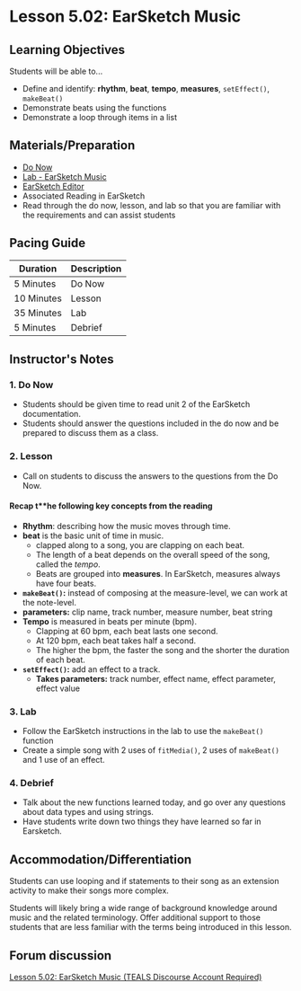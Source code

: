 # Lesson 5.02: EarSketch Music

## Learning Objectives

Students will be able to...

* Define and identify: **rhythm**, **beat**, **tempo**, **measures**, `setEffect()`, `makeBeat()`
* Demonstrate beats using the functions
* Demonstrate a loop through items in a list

## Materials/Preparation

* [Do Now]
* [Lab - EarSketch Music]
* [EarSketch Editor]
* Associated Reading in EarSketch
* Read through the do now, lesson, and lab so that you are familiar with the requirements and can assist students

## Pacing Guide

| **Duration**   | **Description** |
| ---------- | ----------- |
| 5 Minutes  | Do Now      |
| 10 Minutes | Lesson      |
| 35 Minutes | Lab         |
| 5 Minutes | Debrief     |

## Instructor's Notes

### 1. Do Now

* Students should be given time to read unit 2 of the EarSketch documentation.
* Students should answer the questions included in the do now and be prepared to discuss them as a class.

### 2. Lesson

* Call on students to discuss the answers to the questions from the Do Now.

#### Recap t**he following key concepts from the reading

* **Rhythm**: describing how the music moves through time.
* **beat** is the basic unit of time in music.  
  * clapped along to a song, you are clapping on each beat.
  * The length of a beat depends on the overall speed of the song, called the *tempo*.
  * Beats are grouped into **measures**. In EarSketch, measures always have four beats.
* **`makeBeat()`:** instead of composing at the measure-level, we can work at the note-level.
* **parameters:** clip name, track number, measure number, beat string
* **Tempo** is measured in beats per minute (bpm).
  * Clapping at 60 bpm, each beat lasts one second.
  * At 120 bpm, each beat takes half a second.
  * The higher the bpm, the faster the song and the shorter the duration of each beat.
* **`setEffect()`:** add an effect to a track.
  * **Takes parameters:** track number, effect name, effect parameter, effect value

### 3. Lab

* Follow the EarSketch instructions in the lab to use the `makeBeat()` function
* Create a simple song with 2 uses of `fitMedia()`, 2 uses of `makeBeat()` and 1 use of an effect.

### 4. Debrief

* Talk about the new functions learned today, and go over any questions about data types and using strings.
* Have students write down two things they have learned so far in Earsketch.

## Accommodation/Differentiation

Students can use looping and if statements to their song as an extension activity to make their songs more complex.

Students will likely bring a wide range of background knowledge around music and the related terminology. Offer additional support to those students that are less familiar with the terms being introduced in this lesson.

## Forum discussion

[Lesson 5.02: EarSketch Music (TEALS Discourse Account Required)](https://forums.tealsk12.org/c/2nd-semester-unit-5-earsketch/lesson-5-02-earsketch-music)

[Do Now]: do_now.md
[Lab - EarSketch Music]: lab.md
[EarSketch Editor]: http://earsketch.gatech.edu/earsketch2/
